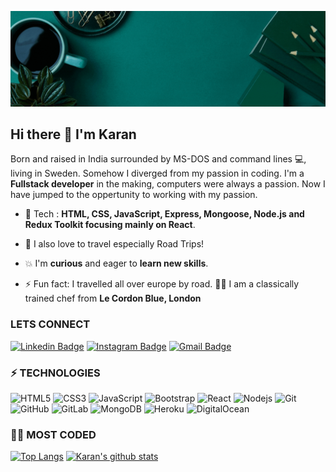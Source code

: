 ![Fun IMage](./images/myGif.gif)


## Hi there 👋 I'm Karan 

Born and raised in India surrounded by MS-DOS and command lines 💻, living in Sweden. Somehow I diverged from my passion in coding. I'm a __Fullstack developer__ in the making, computers were always a passion. Now I have jumped to the oppertunity to working with my passion.	

 
 - 🌱 Tech : __HTML, CSS, JavaScript, Express, Mongoose, Node.js and Redux Toolkit focusing mainly on React__.	
 
 - 🌈 I also love to travel especially Road Trips!
 
 - 💥 I'm __curious__ and eager to __learn new skills__.	 
 
 - ⚡ Fun fact: I travelled all over europe by road. 👨‍🍳 I am a classically trained chef from __Le Cordon Blue, London__


 ###  LETS CONNECT
 
 [![Linkedin Badge](https://img.shields.io/badge/-LinkedIn-blue?style=flat-square&logo=Linkedin&logoColor=white&link=https://www.linkedin.com/in/karanmann84/)](https://www.linkedin.com/in/karanmann84/)
[![Instagram Badge](https://img.shields.io/badge/-Instagram-purple?style=flat-square&logo=instagram&logoColor=white&link=https://www.instagram.com/karan_mann_se/)](https://www.instagram.com/karan_mann_se/)
[![Gmail Badge](https://img.shields.io/badge/-e-Mail-c14438?style=flat-square&logo=Gmail&logoColor=white&link=mailto:karan.mann@hyperisland.se)](mailto:karan.mann@hyperisland.se)

 ### ⚡ TECHNOLOGIES
 
![HTML5](https://img.shields.io/badge/-HTML5-E34F26?style=flatsquare&logo=html5&logoColor=white)
![CSS3](https://img.shields.io/badge/-CSS3-1572B6?style=flat-square&logo=css3)
![JavaScript](https://img.shields.io/badge/-JavaScript-black?style=flat-square&logo=javascript)
![Bootstrap](https://img.shields.io/badge/-Bootstrap-563D7C?style=flat-square&logo=bootstrap)
![React](https://img.shields.io/badge/-React-black?style=flat-square&logo=react)
![Nodejs](https://img.shields.io/badge/-Nodejs-black?style=flat-square&logo=Node.js)
![Git](https://img.shields.io/badge/-Git-black?style=flat-square&logo=git)
![GitHub](https://img.shields.io/badge/-GitHub-181717?style=flat-square&logo=github)
![GitLab](https://img.shields.io/badge/-GitLab-FCA121?style=flat-square&logo=gitlab)
![MongoDB](https://img.shields.io/badge/-MongoDB-black?style=flat-square&logo=mongodb)
![Heroku](https://img.shields.io/badge/-Heroku-430098?style=flat-square&logo=heroku)
![DigitalOcean](https://img.shields.io/badge/-Digital%20Ocean-darkblue?style=flat-square&logo=digitalocean)


 
 ### 👨‍💻 MOST CODED
  [![Top Langs](https://github-readme-stats.vercel.app/api/top-langs/?username=karanmann&show_icons=true&theme=gotham)](https://github.com/karanmann/github-readme-stats)
 [![Karan's github stats](https://github-readme-stats.vercel.app/api?username=karanmann&show_icons=true&theme=gotham)](https://github.com/karanmann/github-readme-stats)

<!--**karanmann/karanmann** is a ✨ _special_ ✨ repository because its `README.md` (this file) appears on your GitHub profile.
